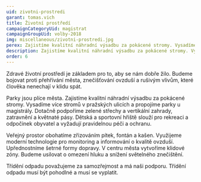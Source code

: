 ```yaml
---
uid: zivotni-prostredi
garant: tomas.vich
title: Životní prostředí
campaignCategoryUid: magistrat
campaignGroupUid: volby-2018
img: miscellaneous/zivotni-prostredi.jpg
perex: Zajistíme kvalitní náhradní výsadbu za pokácené stromy. Vysadíme více stromů v pražských ulicích a propojíme parky u magistrály. Dotačně podpoříme zelené střechy a vertikální zahrady, zatravnění a květnaté pásy. Veřejný prostor obohatíme zřizováním pítek, fontán a kašen. Využijeme moderní technologie pro monitoring a informování o kvalitě ovzduší. Upřednostníme šetrné formy dopravy. V centru města vytvoříme klidové zóny. Budeme usilovat o omezení hluku a snížení světelného znečištění. Třídění odpadu považujeme za samozřejmost a má naši podporu. 
description: Zajistíme kvalitní náhradní výsadbu za pokácené stromy. Vysadíme více stromů v pražských ulicích a propojíme parky u magistrály. Dotačně podpoříme zelené střechy a vertikální zahrady, zatravnění a květnaté pásy. Veřejný prostor obohatíme zřizováním pítek, fontán a kašen. Využijeme moderní technologie pro monitoring a informování o kvalitě ovzduší. Upřednostníme šetrné formy dopravy. V centru města vytvoříme klidové zóny. Budeme usilovat o omezení hluku a snížení světelného znečištění. Třídění odpadu považujeme za samozřejmost a má naši podporu. 
order: 6
---
```


Zdravé životní prostředí je základem pro to, aby se nám dobře žilo. Budeme bojovat proti přehřívání města, znečišťování ovzduší a rušivým vlivům, které člověka nenechají v klidu spát.

Parky jsou plíce města. Zajistíme kvalitní náhradní výsadbu za pokácené stromy. Vysadíme více stromů v pražských ulicích a propojíme parky u magistrály. Dotačně podpoříme zelené střechy a vertikální zahrady, zatravnění a květnaté pásy.
Dětská a sportovní hřiště slouží pro rekreaci a odpočinek obyvatel a vyžadují pravidelnou péči a ochranu.

Veřejný prostor obohatíme zřizováním pítek, fontán a kašen.
Využijeme moderní technologie pro monitoring a informování o kvalitě ovzduší. 
Upřednostníme šetrné formy dopravy. V centru města vytvoříme klidové zóny.
Budeme usilovat o omezení hluku a snížení světelného znečištění.

Třídění odpadu považujeme za samozřejmost a má naši podporu. Třídění odpadu musí být pohodlné a musí se vyplatit.

